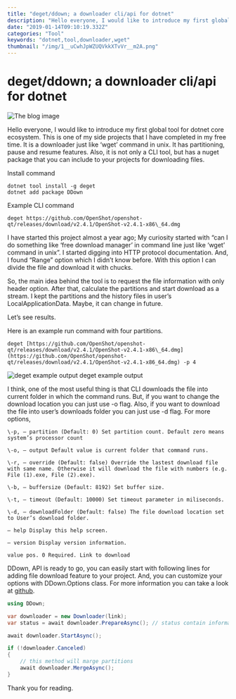 ```yaml
---
title: "deget/ddown; a downloader cli/api for dotnet"
description: "Hello everyone, I would like to introduce my first global tool for dotnet core ecosystem. This is one of my side projects that I have completed in my free time. It is a downloader just like ‘wget’ command in unix. It has partitioning, pause and resume features. Also, it is not only a CLI tool, but has a nuget package that you can include to your projects for downloading files."
date: "2019-01-14T09:10:19.332Z"
categories: "Tool"
keywords: "dotnet,tool,downloader,wget"
thumbnail: "/img/1__uCwhJpWZUQVkkXTvVr__m2A.png"
---
```


# deget/ddown; a downloader cli/api for dotnet

![The blog image](/img/1__uCwhJpWZUQVkkXTvVr__m2A.png)

Hello everyone, I would like to introduce my first global tool for dotnet core ecosystem. This is one of my side projects that I have completed in my free time. It is a downloader just like ‘wget’ command in unix. It has partitioning, pause and resume features. Also, it is not only a CLI tool, but has a nuget package that you can include to your projects for downloading files.

Install command

```shell
dotnet tool install -g deget  
dotnet add package DDown
```

Example CLI command

```shell
deget https://github.com/OpenShot/openshot-qt/releases/download/v2.4.1/OpenShot-v2.4.1-x86\_64.dmg
```

I have started this project almost a year ago; My curiosity started with “can I do something like ‘free download manager’ in command line just like ‘wget’ command in unix”. I started digging into HTTP protocol documentation. And, I found “Range” option which I didn’t know before. With this option I can divide the file and download it with chucks.

So, the main idea behind the tool is to request the file information with only header option. After that, calculate the partitions and start download as a stream. I kept the partitions and the history files in user’s LocalApplicationData. Maybe, it can change in future.

Let’s see results.

Here is an example run command with four partitions.

```shell
deget [https://github.com/OpenShot/openshot-qt/releases/download/v2.4.1/OpenShot-v2.4.1-x86\_64.dmg](https://github.com/OpenShot/openshot-qt/releases/download/v2.4.1/OpenShot-v2.4.1-x86_64.dmg) -p 4
```

![deget example output](/img/1__Ehwm4wP05VIXHYL9cOReig.png)
deget example output

I think, one of the most useful thing is that CLI downloads the file into current folder in which the command runs. But, if you want to change the download location you can just use -o flag. Also, if you want to download the file into user’s downloads folder you can just use -d flag. For more options,

```shell
\-p, — partition (Default: 0) Set partition count. Default zero means system’s processor count

\-o, — output Default value is current folder that command runs.

\-r, — override (Default: false) Override the lastest download file with same name. Otherwise it will download the file with numbers (e.g. File (1).exe, File (2).exe).

\-b, — buffersize (Default: 8192) Set buffer size.

\-t, — timeout (Default: 10000) Set timeout parameter in miliseconds.

\-d, — downloadFolder (Default: false) The file download location set to User’s download folder.

— help Display this help screen.

— version Display version information.

value pos. 0 Required. Link to download
```

DDown, API is ready to go, you can easily start with following lines for adding file download feature to your project. And, you can customize your options with DDown.Options class. For more information you can take a look at [github](https://github.com/lyzerk/DDown).

```csharp
using DDown;

var downloader = new Downloader(link);
var status = await downloader.PrepareAsync(); // status contain information about file. (e.g. Length, IsRangeSupported, PartitionCount)

await downloader.StartAsync(); 

if (!downloader.Canceled)
{
    // this method will marge partitions
    await downloader.MergeAsync();
}
```

Thank you for reading.
